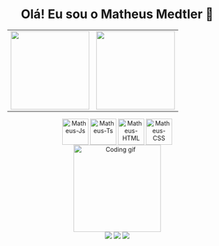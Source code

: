 <h1 align="center">Olá! Eu sou o Matheus Medtler 👋</h1> <div align="center"> <table> <tr> <td> <img height="180em" src="https://github-readme-stats.vercel.app/api?username=matheusmedtler&show_icons=true&theme=tokyonight&include_all_commits=true&count_private=true"/> </td> <td> <img height="180em" src="https://github-readme-stats.vercel.app/api/top-langs/?username=matheusmedtler&layout=compact&langs_count=7&theme=tokyonight"/> </td> </tr> </table> </div> <div align="center"> <img align="center" alt="Matheus-Js" height="60" width="60" src="https://cdn.jsdelivr.net/gh/devicons/devicon/icons/javascript/javascript-original.svg" /> <img align="center" alt="Matheus-Ts" height="60" width="60" src="https://cdn.jsdelivr.net/gh/devicons/devicon/icons/typescript/typescript-original.svg" /> <img align="center" alt="Matheus-HTML" height="60" width="60" src="https://cdn.jsdelivr.net/gh/devicons/devicon/icons/html5/html5-original.svg" /> <img align="center" alt="Matheus-CSS" height="60" width="60" src="https://cdn.jsdelivr.net/gh/devicons/devicon/icons/css3/css3-original.svg" /> </div> <div align="center"> <img src="https://i.pinimg.com/originals/9d/25/a6/9d25a640dc99c6c8aa791e248149441c.gif" width="200" alt="Coding gif"> </div> <div align="center"> <a href="#"><img src="https://img.shields.io/badge/INSTAGRAM-E4405F?style=for-the-badge&logo=instagram&logoColor=white" target="_blank"></a> <a href="#"><img src="https://img.shields.io/badge/GMAIL-D14836?style=for-the-badge&logo=gmail&logoColor=white" target="_blank"></a> <a href="#"><img src="https://img.shields.io/badge/LINKEDIN-0077B5?style=for-the-badge&logo=linkedin&logoColor=white" target="_blank"></a> </div>
